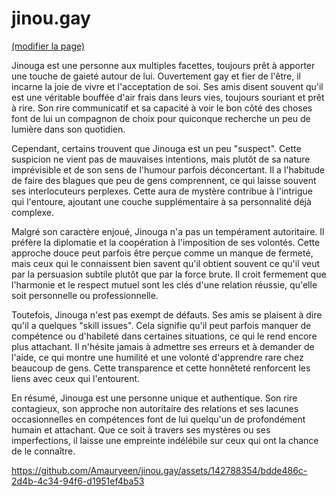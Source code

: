 # jinou.gay
[(modifier la page)](https://github.com/Amauryeen/jinou.gay/blob/main/README.md)

Jinouga est une personne aux multiples facettes, toujours prêt à apporter une touche de gaieté autour de lui. Ouvertement gay et fier de l'être, il incarne la joie de vivre et l'acceptation de soi. Ses amis disent souvent qu'il est une véritable bouffée d'air frais dans leurs vies, toujours souriant et prêt à rire. Son rire communicatif et sa capacité à voir le bon côté des choses font de lui un compagnon de choix pour quiconque recherche un peu de lumière dans son quotidien.

Cependant, certains trouvent que Jinouga est un peu "suspect". Cette suspicion ne vient pas de mauvaises intentions, mais plutôt de sa nature imprévisible et de son sens de l'humour parfois déconcertant. Il a l'habitude de faire des blagues que peu de gens comprennent, ce qui laisse souvent ses interlocuteurs perplexes. Cette aura de mystère contribue à l'intrigue qui l'entoure, ajoutant une couche supplémentaire à sa personnalité déjà complexe.

Malgré son caractère enjoué, Jinouga n'a pas un tempérament autoritaire. Il préfère la diplomatie et la coopération à l'imposition de ses volontés. Cette approche douce peut parfois être perçue comme un manque de fermeté, mais ceux qui le connaissent bien savent qu'il obtient souvent ce qu'il veut par la persuasion subtile plutôt que par la force brute. Il croit fermement que l'harmonie et le respect mutuel sont les clés d'une relation réussie, qu'elle soit personnelle ou professionnelle.

Toutefois, Jinouga n'est pas exempt de défauts. Ses amis se plaisent à dire qu'il a quelques "skill issues". Cela signifie qu'il peut parfois manquer de compétence ou d'habileté dans certaines situations, ce qui le rend encore plus attachant. Il n'hésite jamais à admettre ses erreurs et à demander de l'aide, ce qui montre une humilité et une volonté d'apprendre rare chez beaucoup de gens. Cette transparence et cette honnêteté renforcent les liens avec ceux qui l'entourent.

En résumé, Jinouga est une personne unique et authentique. Son rire contagieux, son approche non autoritaire des relations et ses lacunes occasionnelles en compétences font de lui quelqu'un de profondément humain et attachant. Que ce soit à travers ses mystères ou ses imperfections, il laisse une empreinte indélébile sur ceux qui ont la chance de le connaître.


https://github.com/Amauryeen/jinou.gay/assets/142788354/bdde486c-2d4b-4c34-94f6-d1951ef4ba53

